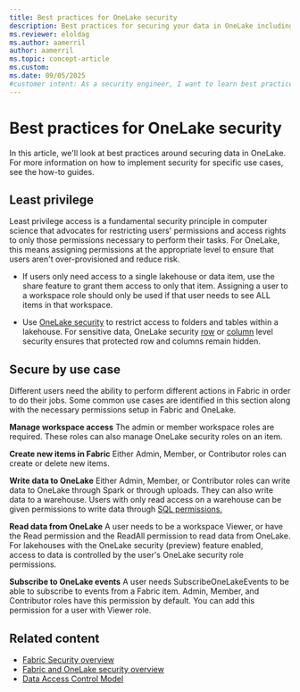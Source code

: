 ```yaml
---
title: Best practices for OneLake security
description: Best practices for securing your data in OneLake including least privilege access, workload permissions, and user permissions.
ms.reviewer: eloldag
ms.author: aamerril
author: aamerril
ms.topic: concept-article
ms.custom:
ms.date: 09/05/2025
#customer intent: As a security engineer, I want to learn best practices for securing my data in OneLake, including least privilege access, workload permissions, and user permissions, so that I can effectively protect my data and reduce security risks.
---
```


# Best practices for OneLake security

In this article, we'll look at best practices around securing data in OneLake. For more information on how to implement security for specific use cases, see the how-to guides.

## Least privilege

Least privilege access is a fundamental security principle in computer science that advocates for restricting users' permissions and access rights to only those permissions necessary to perform their tasks. For OneLake, this means assigning permissions at the appropriate level to ensure that users aren't over-provisioned and reduce risk.

- If users only need access to a single lakehouse or data item, use the share feature to grant them access to only that item. Assigning a user to a workspace role should only be used if that user needs to see ALL items in that workspace.

- Use [OneLake security](../security/get-started-security.md) to restrict access to folders and tables within a lakehouse. For sensitive data, OneLake security [row](./row-level-security.md) or [column](./column-level-security.md) level security ensures that protected row and columns remain hidden.

## Secure by use case

Different users need the ability to perform different actions in Fabric in order to do their jobs. Some common use cases are identified in this section along with the necessary permissions setup in Fabric and OneLake.

**Manage workspace access**
The admin or member workspace roles are required. These roles can also manage OneLake security roles on an item.

**Create new items in Fabric**
Either Admin, Member, or Contributor roles can create or delete new items.

**Write data to OneLake**
Either Admin, Member, or Contributor roles can write data to OneLake through Spark or through uploads. They can also write data to a warehouse. Users with only read access on a warehouse can be given permissions to write data through [SQL permissions.](../../data-warehouse/sql-granular-permissions.md)

**Read data from OneLake**
A user needs to be a workspace Viewer, or have the Read permission and the ReadAll permission to read data from OneLake. For lakehouses with the OneLake security (preview) feature enabled, access to data is controlled by the user's OneLake security role permissions.

**Subscribe to OneLake events**
A user needs SubscribeOneLakeEvents to be able to subscribe to events from a Fabric item. Admin, Member, and Contributor roles have this permission by default. You can add this permission for a user with Viewer role.

## Related content

- [Fabric Security overview](../../security/security-overview.md)
- [Fabric and OneLake security overview](./fabric-onelake-security.md)
- [Data Access Control Model](../security/data-access-control-model.md)
